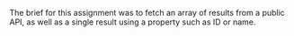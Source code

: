 The brief for this assignment was to fetch an array of results from a public API, as well as a single result using a property such as ID or name.
